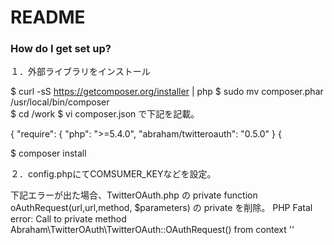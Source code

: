 # README # 
### How do I get set up? ###

１．外部ライブラリをインストール

$ curl -sS https://getcomposer.org/installer | php
$ sudo mv composer.phar /usr/local/bin/composer  
$ cd /work
$ vi composer.json で下記を記載。

{
    "require": {
        "php": ">=5.4.0",
        "abraham/twitteroauth": "0.5.0"
    }
{


$ composer install

２．config.phpにてCOMSUMER_KEYなどを設定。


下記エラーが出た場合、TwitterOAuth.php の private function oAuthRequest(url,url,method, $parameters) の private を削除。 
PHP Fatal error:  Call to private method Abraham\TwitterOAuth\TwitterOAuth::OAuthRequest() from context ''
